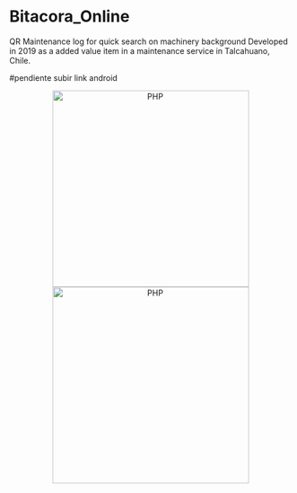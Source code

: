 # Bitacora_Online
QR Maintenance log for quick search on machinery background 
Developed in 2019 as a added value item in a maintenance service in Talcahuano, Chile. 

#pendiente subir link  android
<div align="center">
    <a href="http://hstech.cl/">
        <img
            alt="PHP"
            src="https://github.com/Alexanderh1988/Bitacora_Online/blob/master/expl.png?raw=true"
            width="350">
    </a>
</div>
<div align="center">
    <a href="http://hstech.cl/">  
        <img
            alt="PHP"
            src="https://github.com/Alexanderh1988/Bitacora_Online/blob/master/scrnshoot.png?raw=true"
            width="350">
 
</div>
